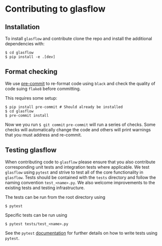 # Contributing to glasflow

## Installation

To install `glasflow` and contribute clone the repo and install the additional dependencies with:

```console
$ cd glasflow
$ pip install -e .[dev]
```

## Format checking

We use [pre-commit](https://pre-commit.com/) to re-format code using `black` and check the quality of code suing `flake8` before committing.

This requires some setup:

```console
$ pip install pre-commit # Should already be installed
$ cd glasflow
$ pre-commit install
```

Now we you run `$ git commit` `pre-commit` will run a series of checks. Some checks will automatically change the code and others will print warnings that you must address and re-commit.

## Testing glasflow

When contributing code to `glasflow` please ensure that you also contribute corresponding unit tests and integration tests where applicable. We test `glasflow` using `pytest` and strive to test all of the core functionality in `glasflow`. Tests should be contained with the `tests` directory and follow the naming convention `test_<name>.py`. We also welcome improvements to the existing tests and testing infrastructure.

The tests can be run from the root directory using

```console
$ pytest
```

Specific tests can be run using

```console
$ pytest tests/test_<name>.py
```

See the `pytest` [documentation](https://docs.pytest.org/) for further details on how to write tests using `pytest`.
